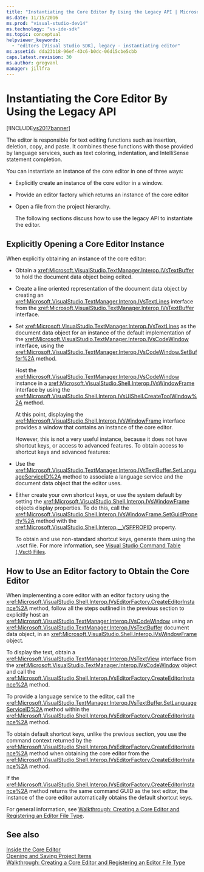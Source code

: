 ```yaml
---
title: "Instantiating the Core Editor By Using the Legacy API | Microsoft Docs"
ms.date: 11/15/2016
ms.prod: "visual-studio-dev14"
ms.technology: "vs-ide-sdk"
ms.topic: conceptual
helpviewer_keywords: 
  - "editors [Visual Studio SDK], legacy - instantiating editor"
ms.assetid: dda23b18-96ef-43c6-b0dc-06d15cbe5cbb
caps.latest.revision: 30
ms.author: gregvanl
manager: jillfra
---
```

# Instantiating the Core Editor By Using the Legacy API
[!INCLUDE[vs2017banner](../includes/vs2017banner.md)]

The editor is responsible for text editing functions such as insertion, deletion, copy, and paste. It combines these functions with those provided by language services, such as text coloring, indentation, and IntelliSense statement completion.  
  
 You can instantiate an instance of the core editor in one of three ways:  
  
- Explicitly create an instance of the core editor in a window.  
  
- Provide an editor factory which returns an instance of the core editor  
  
- Open a file from the project hierarchy.  
  
  The following sections discuss how to use the legacy API to instantiate the editor.  
  
## Explicitly Opening a Core Editor Instance  
 When explicitly obtaining an instance of the core editor:  
  
- Obtain a <xref:Microsoft.VisualStudio.TextManager.Interop.IVsTextBuffer> to hold the document data object being edited.  
  
- Create a line oriented representation of the document data object by creating an <xref:Microsoft.VisualStudio.TextManager.Interop.IVsTextLines> interface from the <xref:Microsoft.VisualStudio.TextManager.Interop.IVsTextBuffer> interface.  
  
- Set <xref:Microsoft.VisualStudio.TextManager.Interop.IVsTextLines> as the document data object for an instance of the default implementation of the <xref:Microsoft.VisualStudio.TextManager.Interop.IVsCodeWindow> interface, using the <xref:Microsoft.VisualStudio.TextManager.Interop.IVsCodeWindow.SetBuffer%2A> method.  
  
   Host the <xref:Microsoft.VisualStudio.TextManager.Interop.IVsCodeWindow> instance in a <xref:Microsoft.VisualStudio.Shell.Interop.IVsWindowFrame> interface by using the <xref:Microsoft.VisualStudio.Shell.Interop.IVsUIShell.CreateToolWindow%2A> method.  
  
  At this point, displaying the <xref:Microsoft.VisualStudio.Shell.Interop.IVsWindowFrame> interface provides a window that contains an instance of the core editor.  
  
  However, this is not a very useful instance, because it does not have shortcut keys, or access to advanced features. To obtain access to shortcut keys and advanced features:  
  
- Use the <xref:Microsoft.VisualStudio.TextManager.Interop.IVsTextBuffer.SetLanguageServiceID%2A> method to associate a language service and the document data object that the editor uses.  
  
- Either create your own shortcut keys, or use the system default by setting the <xref:Microsoft.VisualStudio.Shell.Interop.IVsWindowFrame> objects display properties. To do this, call the <xref:Microsoft.VisualStudio.Shell.Interop.IVsWindowFrame.SetGuidProperty%2A> method with the <xref:Microsoft.VisualStudio.Shell.Interop.__VSFPROPID> property.  
  
   To obtain and use non-standard shortcut keys, generate them using the .vsct file. For more information, see [Visual Studio Command Table (.Vsct) Files](../extensibility/internals/visual-studio-command-table-dot-vsct-files.md).  
  
## How to Use an Editor factory to Obtain the Core Editor  
 When implementing a core editor with an editor factory using the <xref:Microsoft.VisualStudio.Shell.Interop.IVsEditorFactory.CreateEditorInstance%2A> method, follow all the steps outlined in the previous section to explicitly host an <xref:Microsoft.VisualStudio.TextManager.Interop.IVsCodeWindow> using an <xref:Microsoft.VisualStudio.TextManager.Interop.IVsTextBuffer> document data object, in an <xref:Microsoft.VisualStudio.Shell.Interop.IVsWindowFrame> object.  
  
 To display the text, obtain a <xref:Microsoft.VisualStudio.TextManager.Interop.IVsTextView> interface from the <xref:Microsoft.VisualStudio.TextManager.Interop.IVsCodeWindow> object and call the <xref:Microsoft.VisualStudio.Shell.Interop.IVsEditorFactory.CreateEditorInstance%2A> method.  
  
 To provide a language service to the editor, call the <xref:Microsoft.VisualStudio.TextManager.Interop.IVsTextBuffer.SetLanguageServiceID%2A> method within the <xref:Microsoft.VisualStudio.Shell.Interop.IVsEditorFactory.CreateEditorInstance%2A> method.  
  
 To obtain default shortcut keys, unlike the previous section, you use the command context returned by the <xref:Microsoft.VisualStudio.Shell.Interop.IVsEditorFactory.CreateEditorInstance%2A> method when obtaining the core editor from the <xref:Microsoft.VisualStudio.Shell.Interop.IVsEditorFactory.CreateEditorInstance%2A> method.  
  
 If the <xref:Microsoft.VisualStudio.Shell.Interop.IVsEditorFactory.CreateEditorInstance%2A> method returns the same command GUID as the text editor, the instance of the core editor automatically obtains the default shortcut keys.  
  
 For general information, see [Walkthrough: Creating a Core Editor and Registering an Editor File Type](../extensibility/walkthrough-creating-a-core-editor-and-registering-an-editor-file-type.md).  
  
## See also  
 [Inside the Core Editor](../extensibility/inside-the-core-editor.md)   
 [Opening and Saving Project Items](../extensibility/internals/opening-and-saving-project-items.md)   
 [Walkthrough: Creating a Core Editor and Registering an Editor File Type](../extensibility/walkthrough-creating-a-core-editor-and-registering-an-editor-file-type.md)
